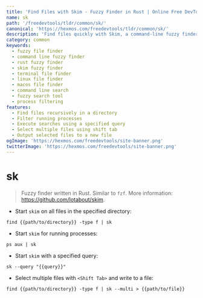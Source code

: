 ```yaml
---
title: 'Find Files with Skim - Fuzzy Finder in Rust | Online Free DevTools by Hexmos'
name: sk
path: '/freedevtools/tldr/common/sk/'
canonical: 'https://hexmos.com/freedevtools/tldr/common/sk/'
description: 'Find files quickly with Skim, a command-line fuzzy finder written in Rust. Locate files, filter processes, and select multiple items efficiently. Free online tool, no registration required.'
category: common
keywords:
  - fuzzy file finder
  - command line fuzzy finder
  - rust fuzzy finder
  - skim fuzzy finder
  - terminal file finder
  - linux file finder
  - macos file finder
  - command line search
  - fuzzy search tool
  - process filtering
features:
  - Find files recursively in a directory
  - Filter running processes
  - Execute searches using a specified query
  - Select multiple files using shift tab
  - Output selected files to a new file
ogImage: 'https://hexmos.com/freedevtools/site-banner.png'
twitterImage: 'https://hexmos.com/freedevtools/site-banner.png'
---
```


# sk

> Fuzzy finder written in Rust.
> Similar to `fzf`.
> More information: <https://github.com/lotabout/skim>.

- Start `skim` on all files in the specified directory:

`find {{path/to/directory}} -type f | sk`

- Start `skim` for running processes:

`ps aux | sk`

- Start `skim` with a specified query:

`sk --query "{{query}}"`

- Select multiple files with `<Shift Tab>` and write to a file:

`find {{path/to/directory}} -type f | sk --multi > {{path/to/file}}`
